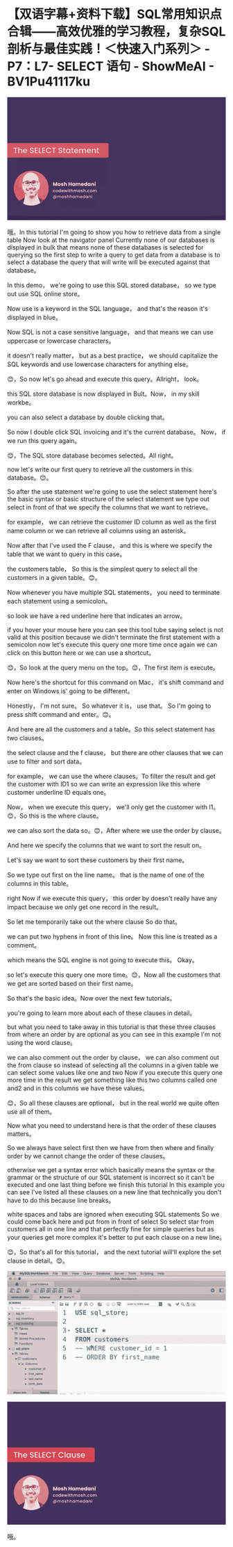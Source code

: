 # 【双语字幕+资料下载】SQL常用知识点合辑——高效优雅的学习教程，复杂SQL剖析与最佳实践！＜快速入门系列＞ - P7：L7- SELECT 语句 - ShowMeAI - BV1Pu41117ku

![](img/3ac0cd0bdd7339c70521bd045805fd1d_0.png)

哦。In this tutorial I'm going to show you how to retrieve data from a single table Now look at the navigator panel Currently none of our databases is displayed in bulk that means none of these databases is selected for querying so the first step to write a query to get data from a database is to select a database the query that will write will be executed against that database。

In this demo， we're going to use this SQL stored database， so we type out use SQL online store。

Now use is a keyword in the SQL language， and that's the reason it's displayed in blue。

Now SQL is not a case sensitive language， and that means we can use uppercase or lowercase characters。

 it doesn't really matter， but as a best practice， we should capitalize the SQL keywords and use lowercase characters for anything else。

😊，So now let's go ahead and execute this query。Allright， look。

 this SQL store database is now displayed in Bult。Now， in my skill workbe。

 you can also select a database by double clicking that。

 So now I double click SQL invoicing and it's the current database。 Now， if we run this query again。

😊，The SQL store database becomes selected。All right。

 now let's write our first query to retrieve all the customers in this database。😊。

So after the use statement we're going to use the select statement here's the basic syntax or basic structure of the select statement we type out select in front of that we specify the columns that we want to retrieve。

 for example， we can retrieve the customer ID column as well as the first name column or we can retrieve all columns using an asterisk。

Now after that I've used the F clause， and this is where we specify the table that we want to query in this case。

 the customers table， So this is the simplest query to select all the customers in a given table。😊。

Now whenever you have multiple SQL statements， you need to terminate each statement using a semicolon。

 so look we have a red underline here that indicates an arrow。

 if you hover your mouse here you can see this tool tube saying select is not valid at this position because we didn't terminate the first statement with a semicolon now let's execute this query one more time once again we can click on this button here or we can use a shortcut。

😊，So look at the query menu on the top。😊，The first item is execute。

Now here's the shortcut for this command on Mac， it's shift command and enter on Windows is' going to be different。

Honestly， I'm not sure。 So whatever it is， use that。 So I'm going to press shift command and enter。😊。

And here are all the customers and a table。So this select statement has two clauses。

 the select clause and the f clause， but there are other clauses that we can use to filter and sort data。

 for example， we can use the where clauses。To filter the result and get the customer with ID1 so we can write an expression like this where customer underline ID equals one。

Now， when we execute this query， we'll only get the customer with I1。😊，So this is the where clause。

 we can also sort the data so。😊，After where we use the order by clause。

 And here we specify the columns that we want to sort the result on。

 Let's say we want to sort these customers by their first name。

 So we type out first on the line name。 that is the name of one of the columns in this table。

 right Now if we execute this query， this order by doesn't really have any impact because we only get one record in the result。

 So let me temporarily take out the where clause So do that。

 we can put two hyphens in front of this line。 Now this line is treated as a comment。

 which means the SQL engine is not going to execute this。 Okay。

 so let's execute this query one more time。😊，Now all the customers that we get are sorted based on their first name。

So that's the basic idea。Now over the next few tutorials。

 you're going to learn more about each of these clauses in detail。

 but what you need to take away in this tutorial is that these three clauses from where an order by are optional as you can see in this example I'm not using the word clause。

 we can also comment out the order by clause， we can also comment out the from clause so instead of selecting all the columns in a given table we can select some values like one and two Now if you execute this query one more time in the result we get something like this two columns called one and2 and in this columns we have these values。

😊，So all these clauses are optional， but in the real world we quite often use all of them。

 Now what you need to understand here is that the order of these clauses matters。

 So we always have select first then we have from then where and finally order by we cannot change the order of these clauses。

 otherwise we get a syntax error which basically means the syntax or the grammar or the structure of our SQL statement is incorrect so it can't be executed and one last thing before we finish this tutorial In this example you can see I've listed all these clauses on a new line that technically you don't have to do this because line breaks。

 white spaces and tabs are ignored when executing SQL statements So we could come back here and put from in front of select So select star from customers all in one line and that perfectly fine for simple queries but as your queries get more complex it's better to put each clause on a new line。

😊，So that's all for this tutorial， and the next tutorial will'll explore the set clause in detail。😊。



![](img/3ac0cd0bdd7339c70521bd045805fd1d_2.png)

![](img/3ac0cd0bdd7339c70521bd045805fd1d_3.png)

哦。